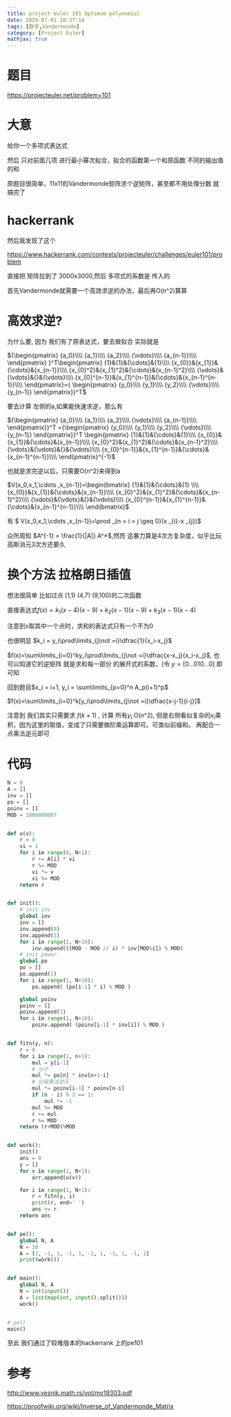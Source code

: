 ```yaml
---
title: project euler 101 Optimum polynomial
date: 2020-07-01 10:37:14
tags: [数学,Vandermonde]
category: [Project Euler]
mathjax: true
---
```


# 题目

https://projecteuler.net/problem=101

# 大意

给你一个多项式表达式

然后 只对前面几项 进行最小幂次拟合，拟合的函数第一个和原函数 不同的输出值的和

原题目很简单，11x11的Vandermonde矩阵求个逆矩阵，甚至都不用处理分数 就搞完了

# hackerrank

然后我发现了这个

https://www.hackerrank.com/contests/projecteuler/challenges/euler101/problem

直接把 矩阵拉到了 3000x3000,然后 多项式的系数是 传入的

首先Vandermonde就需要一个高效求逆的办法，最后再O(n^2)算算

# 高效求逆?

为什么要, 因为 我们有了原表达式，要去做拟合 实际就是

${\begin{pmatrix}
{a_0}\\\\
{a_1}\\\\
{a_2}\\\\
{\vdots}\\\\
{a_{n-1}}\\\\
\end{pmatrix}
}^T\begin{pmatrix}
{1}&{1}&{\cdots}&{1}\\\\
{x_{0}}&{x_{1}}&{\cdots}&{x_{n-1}}\\\\
{x_{0}^2}&{x_{1}^2}&{\cdots}&{x_{n-1}^2}\\\\
{\vdots}&{\vdots}&{}&{\vdots}\\\\
{x_{0}^{n-1}}&{x_{1}^{n-1}}&{\cdots}&{x_{n-1}^{n-1}}\\\\
\end{pmatrix}={
\begin{pmatrix}
{y_0}\\\\
{y_1}\\\\
{y_2}\\\\
{\vdots}\\\\
{y_{n-1}}
\end{pmatrix}}^T$

要去计算 左侧的a,如果能快速求逆，那么有

${\begin{pmatrix}
{a_0}\\\\
{a_1}\\\\
{a_2}\\\\
{\vdots}\\\\
{a_{n-1}}\\\\
\end{pmatrix}}^T
={\begin{pmatrix}
{y_0}\\\\
{y_1}\\\\
{y_2}\\\\
{\vdots}\\\\
{y_{n-1}}
\end{pmatrix}}^T
\begin{pmatrix}
{1}&{1}&{\cdots}&{1}\\\\
{x_{0}}&{x_{1}}&{\cdots}&{x_{n-1}}\\\\
{x_{0}^2}&{x_{1}^2}&{\cdots}&{x_{n-1}^2}\\\\
{\vdots}&{\vdots}&{}&{\vdots}\\\\
{x_{0}^{n-1}}&{x_{1}^{n-1}}&{\cdots}&{x_{n-1}^{n-1}}\\\\
\end{pmatrix}^{-1}$

也就是求完逆以后，只需要O(n^2)来得到a

$V(x_0,x_1,\cdots ,x_{n-1})=\begin{bmatrix} {1}&{1}&{\cdots}&{1} \\\\
{x_{0}}&{x_{1}}&{\cdots}&{x_{n-1}}\\\\
{x_{0}^2}&{x_{1}^2}&{\cdots}&{x_{n-1}^2}\\\\
{\vdots}&{\vdots}&{}&{\vdots}\\\\
{x_{0}^{n-1}}&{x_{1}^{n-1}}&{\cdots}&{x_{n-1}^{n-1}}\\\\ \end{bmatrix}$

有 $ V(x_0,x_1,\cdots ,x_{n-1})=\prod _{n > i > j \geq 0}(x _{i}-x _{j})$

众所周知 $A^{-1} = \frac{1}{|A|} A^*$,然而 这暴力算是4次方复杂度，似乎比玩高斯消元3次方还要久

# 换个方法 拉格朗日插值

想法很简单 比如过点 (1,1) (4,7) (9,100)的二次函数

直接表达式$f(x) = k_1(x-4)(x-9)+k_2(x-1)(x-9) + k_3(x-1)(x-4)$

注意到x取其中一个点时，求和的表达式只有一个不为0

也很明显 $k_i = y_i\prod\limits_{j\not =i}\dfrac{1}{x_i-x_j}$

$f(x)=\sum\limits_{i=0}^ky_i\prod\limits_{j\not =i}\dfrac{x-x_j}{x_i-x_j}$, 也可以知道它的逆矩阵 就是求和每一部分 的展开式的系数，(令 $y = [0 ... 0 1 0 ... 0]$ 即可知

回到题目$x_i = i+1, y_i = \sum\limits_{p=0}^n A_p(i+1)^p$

$f(x)=\sum\limits_{i=0}^k[y_i\prod\limits_{j\not =i}\dfrac{x-j-1}{i-j}]$

注意到 我们其实只需要求 $f(k+1)$ , 计算 所有$y_i$ O(n^2), 但是右侧看似复杂的$x_i$乘积，因为这里的取值，变成了只需要做阶乘运算即可。可类似前缀和。 再配合一点乘法逆元即可

# 代码

```python
N = 0
A = []
inv = []
po = []
poinv = []
MOD = 1000000007


def u(v):
    r = 0
    vi = 1
    for i in range(0, N+1):
        r += A[i] * vi
        r %= MOD
        vi *= v
        vi %= MOD
    return r


def init():
    # init inv
    global inv
    inv = []
    inv.append(0)
    inv.append(1)
    for i in range(2, N+10):
        inv.append(((MOD - MOD // i) * inv[MOD%i]) % MOD)
    # init power
    global po
    po = []
    po.append(1)
    for i in range(1, N+10):
        po.append( (po[i-1] * i) % MOD )

    global poinv
    poinv = []
    poinv.append(1)
    for i in range(1, N+10):
        poinv.append( (poinv[i-1] * inv[i]) % MOD )


def fitn(y, n):
    r = 0
    for i in range(1, n+1):
        mul = y[i-1]
        # 分子
        mul *= po[n] * inv[n+1-i]
        # 分母乘法逆元
        mul *= poinv[i-1] * poinv[n-i]
        if (n - i) % 2 == 1:
            mul *= -1
        mul %= MOD
        r += mul
        r %= MOD
    return (r+MOD)%MOD


def work():
    init()
    ans = 0
    y = []
    for v in range(1, N+1):
        arr.append(u(v))

    for i in range(1, N+1):
        r = fitn(y, i)
        print(r, end=' ')
        ans += r
    return ans


def pe():
    global N, A
    N = 10
    A = [1, -1, 1, -1, 1, -1, 1, -1, 1, -1, 1]
    print(work())


def main():
    global N, A
    N = int(input())
    A = list(map(int, input().split()))
    work()


# pe()
main()
```

至此 我们通过了较难版本的hackerrank 上的pe101


# 参考

http://www.vesnik.math.rs/vol/mv19303.pdf

https://proofwiki.org/wiki/Inverse_of_Vandermonde_Matrix


